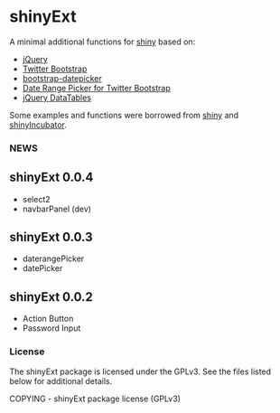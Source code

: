 shinyExt
========================================================

A minimal additional functions for [shiny](https://github.com/rstudio/shiny) based on:

* [jQuery](http://www.jquery.org) 
* [Twitter Bootstrap](http://twitter.github.com/bootstrap/index.html)
* [bootstrap-datepicker](https://github.com/eternicode/bootstrap-datepicker)
* [Date Range Picker for Twitter Bootstrap](https://github.com/dangrossman/bootstrap-daterangepicker)
* [jQuery DataTables](www.datatables.net)

Some examples and functions were borrowed from [shiny](https://github.com/rstudio/shiny) and [shinyIncubator](https://github.com/rstudio/shiny-incubator).


### NEWS

shinyExt 0.0.4
--------------------------------------------------------------------------------

* select2
* navbarPanel (dev)

shinyExt 0.0.3
--------------------------------------------------------------------------------

* daterangePicker
* datePicker

shinyExt 0.0.2
--------------------------------------------------------------------------------

* Action Button
* Password Input

### License
The shinyExt package is licensed under the GPLv3. See the files listed below for additional details.

COPYING - shinyExt package license (GPLv3)